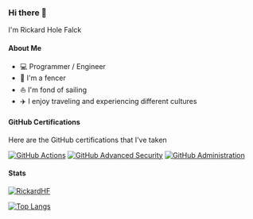### Hi there 👋

I'm Rickard Hole Falck

#### About Me

- 💻 Programmer / Engineer
- 🤺 I'm a fencer
- ⛵ I'm fond of sailing
- ✈️ I enjoy traveling and experiencing different cultures

#### GitHub Certifications
Here are the GitHub certifications that I've taken

[![GitHub Actions](https://images.credly.com/size/150x150/images/89efc3e7-842b-4790-b09b-9ea5efc71ec3/image.png)](https://www.credly.com/badges/875b1852-e3aa-42ff-84ce-da776da0e9fe)
[![GitHub Advanced Security](https://images.credly.com/size/150x150/images/c9ed294b-f8ac-48fa-a8c3-96dab1f110f2/image.png)](https://www.credly.com/badges/d1fa8755-9f39-488b-9e55-af303e297d6e)
[![GitHub Administration](https://images.credly.com/size/150x150/images/34880f37-8ec8-4542-a78a-73ba6647208e/image.png)](https://www.credly.com/badges/e66c8ac8-5a69-4627-abdf-4333692f3b20)

#### Stats

[![RickardHF](https://github-readme-stats.vercel.app/api?username=RickardHF&show_icons=true&count_private=true&theme=dark)](https://https://github.com/RickardHF)

[![Top Langs](https://github-readme-stats.vercel.app/api/top-langs/?username=rickardhf&layout=pie&size_weight=0.5&count_weight=0.5&theme=dark)](https://github.com/rickardhf)
